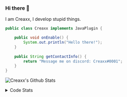 ### Hi there 👋

I am Creaxx, I develop stupid things. 

```java
public class Creaxx implements JavaPlugin {

    public void onEnable() {
        System.out.println("Hello there!");
    }
    
    public String getContactInfo() {
        return "Message me on discord: Creaxx#0001";
    }
}
```

![Creaxx's Github Stats](https://github-readme-stats.vercel.app/api?username=CreaxxOG&show_icons=true&theme=dark&count_private=true)

<details>
  <summary>Code Stats</summary>

<!--START_SECTION:waka-->
![Code Time](http://img.shields.io/badge/Code%20Time-1%2C380%20hrs%2013%20mins-blue)

![Lines of code](https://img.shields.io/badge/From%20Hello%20World%20I%27ve%20Written-609.0%20thousand%20lines%20of%20code-blue)

**🐱 My GitHub Data** 

> 📦 104.0 kB Used in GitHub's Storage 
 > 
> 🏆 2,064 Contributions in the Year 2023
 > 
> 🚫 Not Opted to Hire
 > 
> 📜 4 Public Repositories 
 > 
> 🔑 3 Private Repositories 
 > 
**I'm a Night 🦉** 

```text
🌞 Morning                285 commits         ██░░░░░░░░░░░░░░░░░░░░░░░   07.04 % 
🌆 Daytime                1710 commits        ███████████░░░░░░░░░░░░░░   42.21 % 
🌃 Evening                1975 commits        ████████████░░░░░░░░░░░░░   48.75 % 
🌙 Night                  81 commits          ░░░░░░░░░░░░░░░░░░░░░░░░░   02.00 % 
```
📅 **I'm Most Productive on Saturday** 

```text
Monday                   507 commits         ███░░░░░░░░░░░░░░░░░░░░░░   12.52 % 
Tuesday                  562 commits         ███░░░░░░░░░░░░░░░░░░░░░░   13.87 % 
Wednesday                591 commits         ████░░░░░░░░░░░░░░░░░░░░░   14.59 % 
Thursday                 627 commits         ████░░░░░░░░░░░░░░░░░░░░░   15.48 % 
Friday                   391 commits         ██░░░░░░░░░░░░░░░░░░░░░░░   09.65 % 
Saturday                 722 commits         ████░░░░░░░░░░░░░░░░░░░░░   17.82 % 
Sunday                   651 commits         ████░░░░░░░░░░░░░░░░░░░░░   16.07 % 
```


📊 **This Week I Spent My Time On** 

```text
💬 Programming Languages: 
Java                     10 hrs 17 mins      ████████████████░░░░░░░░░   62.35 % 
Kotlin                   5 hrs 25 mins       ████████░░░░░░░░░░░░░░░░░   32.88 % 
XML                      43 mins             █░░░░░░░░░░░░░░░░░░░░░░░░   04.44 % 
IDEA_MODULE              2 mins              ░░░░░░░░░░░░░░░░░░░░░░░░░   00.26 % 
YAML                     0 secs              ░░░░░░░░░░░░░░░░░░░░░░░░░   00.04 % 

🔥 Editors: 
IntelliJ                 16 hrs 30 mins      █████████████████████████   100.00 % 
```

**I Mostly Code in Java** 

```text
Java                     57 repos            ███████████████████░░░░░░   76.00 % 
Kotlin                   10 repos            ███░░░░░░░░░░░░░░░░░░░░░░   13.33 % 
CSS                      2 repos             █░░░░░░░░░░░░░░░░░░░░░░░░   02.67 % 
JavaScript               2 repos             █░░░░░░░░░░░░░░░░░░░░░░░░   02.67 % 
EJS                      1 repo              ░░░░░░░░░░░░░░░░░░░░░░░░░   01.33 % 
```




 Last Updated on 01/07/2023 12:37:27 UTC
<!--END_SECTION:waka-->
</details>
